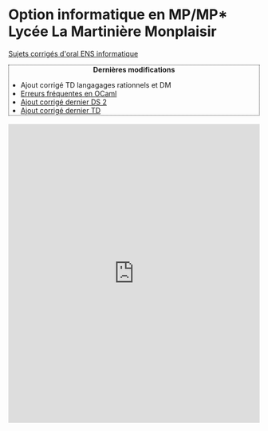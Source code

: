 # Option informatique en MP/MP\* <br/> Lycée La Martinière Monplaisir

[Sujets corrigés d'oral ENS informatique](https://a3nm.net/work/exams/ens/)

<div id="" style="border-style:dotted; border-width:1px; overflow:scroll; height:100px;">
<center><b>Dernières modifications</b></center>
<ul>
<li>Ajout corrigé TD langagages rationnels et DM</li>
<li><a href=https://raw.githubusercontent.com/mp-info/mp-info.github.io/main/files/1_revisions/revisions_ocaml.pdf>Erreurs fréquentes en OCaml</a></li>
<li><a href=https://raw.githubusercontent.com/mp-info/mp-info.github.io/main/files/ds/ds2/ds2_cor.pdf>Ajout corrigé dernier DS 2</a></li>
<li><a href=https://mp-info.github.io/4_kruskal/td/td_kruskal_dijkstra_couplage.html>Ajout corrigé dernier TD</a></li>
<li><a href="https://capytale2.ac-paris.fr/web/c/6116-1007301">Votre TP voyageur de commerce est à nouveau disponible</a></li>
<li><a href="https://adventofcode.com">Advent of code</a> propose un exo par jour jusqu'au 25 décembre</li>
<li>Ajout corrigé TP voyageur de commerce</li>
<li>Ajout corrigé TD file de priorité</li>
<li><a href=https://github.com/mp-info/mp-info.github.io/discussions>Ajout d'un espace discussion pour poser des questions</a></li>
</ul>
</div> 
<br />

<iframe src="https://calendar.google.com/calendar/embed?height=600&wkst=2&bgcolor=%23ffffff&ctz=Europe%2FParis&showTitle=0&showPrint=0&showTabs=1&showCalendars=1&showTz=0&src=MzNiNnExY2ppOW84ZDBhcm8yc3R0Z3BtM29AZ3JvdXAuY2FsZW5kYXIuZ29vZ2xlLmNvbQ&src=M2hha3JjZmVkMGswNTI2YXYzNzIwaWdqdW9nYTVsODFAaW1wb3J0LmNhbGVuZGFyLmdvb2dsZS5jb20&src=ZnIuZnJlbmNoI2hvbGlkYXlAZ3JvdXAudi5jYWxlbmRhci5nb29nbGUuY29t&color=%23D50000&color=%23E4C441&color=%230B8043" style="border-width:0" width="100%" height="600" frameborder="0" scrolling="no"></iframe>
